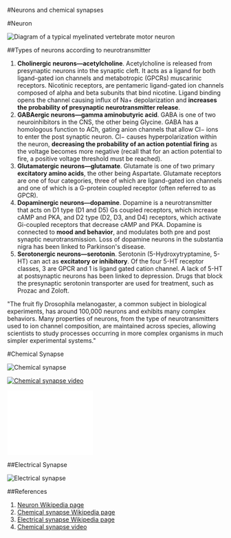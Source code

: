 #Neurons and chemical synapses

#Neuron

![Diagram of a typical myelinated vertebrate motor neuron](http://upload.wikimedia.org/wikipedia/commons/a/a9/Complete_neuron_cell_diagram_en.svg)

##Types of neurons according to neurotransmitter

1. **Cholinergic neurons—acetylcholine**. Acetylcholine is released from presynaptic neurons into the synaptic cleft. It acts as a ligand for both ligand-gated ion channels and metabotropic (GPCRs) muscarinic receptors. Nicotinic receptors, are pentameric ligand-gated ion channels composed of alpha and beta subunits that bind nicotine. Ligand binding opens the channel causing influx of Na+ depolarization and **increases the probability of presynaptic neurotransmitter release**.
1. **GABAergic neurons—gamma aminobutyric acid**. GABA is one of two neuroinhibitors in the CNS, the other being Glycine. GABA has a homologous function to ACh, gating anion channels that allow Cl− ions to enter the post synaptic neuron. Cl− causes hyperpolarization within the neuron, **decreasing the probability of an action potential firing** as the voltage becomes more negative (recall that for an action potential to fire, a positive voltage threshold must be reached).
1. **Glutamatergic neurons—glutamate**. Glutamate is one of two primary **excitatory amino acids**, the other being Aspartate. Glutamate receptors are one of four categories, three of which are ligand-gated ion channels and one of which is a G-protein coupled receptor (often referred to as GPCR).
1. **Dopaminergic neurons—dopamine**. Dopamine is a neurotransmitter that acts on D1 type (D1 and D5) Gs coupled receptors, which increase cAMP and PKA, and D2 type (D2, D3, and D4) receptors, which activate Gi-coupled receptors that decrease cAMP and PKA. Dopamine is connected to **mood and behavior**, and modulates both pre and post synaptic neurotransmission. Loss of dopamine neurons in the substantia nigra has been linked to Parkinson's disease.
1. **Serotonergic neurons—serotonin**. Serotonin (5-Hydroxytryptamine, 5-HT) can act as **excitatory or inhibitory**. Of the four 5-HT receptor classes, 3 are GPCR and 1 is ligand gated cation channel.  A lack of 5-HT at postsynaptic neurons has been linked to depression. Drugs that block the presynaptic serotonin transporter are used for treatment, such as Prozac and Zoloft.

"The fruit fly Drosophila melanogaster, a common subject in biological experiments, has around 100,000 neurons and exhibits many complex behaviors. Many properties of neurons, from the type of neurotransmitters used to ion channel composition, are maintained across species, allowing scientists to study processes occurring in more complex organisms in much simpler experimental systems."

#Chemical Synapse

![Chemical synapse](http://upload.wikimedia.org/wikipedia/commons/3/30/Chemical_synapse_schema_cropped.jpg)

[![Chemical synapse video](http://upload.wikimedia.org/wikipedia/commons/thumb/5/52/Synapse.theora.ogv/200px--Synapse.theora.ogv.jpg)](http://commons.wikimedia.org/wiki/File:Synapse.theora.ogv?embedplayer=yes)

<iframe src="//commons.wikimedia.org/wiki/File:Synapse.theora.ogv?embedplayer=yes" width="200" height="150" frameborder="0" webkitAllowFullScreen mozallowfullscreen allowFullScreen></iframe>


##Electrical Synapse

![Electrical synapse](http://upload.wikimedia.org/wikipedia/commons/b/b7/Gap_cell_junction-en.svg)

##References

1. [Neuron Wikipedia page](http://en.wikipedia.org/wiki/Neuron)
1. [Chemical synapse Wikipedia page](http://en.wikipedia.org/wiki/Chemical_synapses)
1. [Electrical synapse Wikipedia page](http://en.wikipedia.org/wiki/Electrical_synapse)
1. [Chemical synapse video](http://commons.wikimedia.org/wiki/File:Synapse.theora.ogv?embedplayer=yes)
